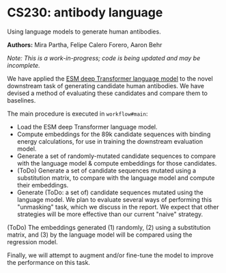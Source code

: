 # CS230: antibody language
Using language models to generate human antibodies.

__Authors:__ Mira Partha, Felipe Calero Forero, Aaron Behr


_Note: This is a work-in-progress; code is being updated and may be incomplete._

We have applied the [ESM deep Transformer language model](https://www.biorxiv.org/content/10.1101/622803v3) to the novel downstream task of generating candidate human antibodies. We have devised a method of evaluating these candidates and compare them to baselines.

The main procedure is executed in `workflow#main`:

- Load the ESM deep Transformer language model.
- Compute embeddings for the 89k candidate sequences with binding energy calculations, for use in training the downstream evaluation model.
- Generate a set of randomly-mutated candidate sequences to compare with the language model & compute embeddings for those candidates.
- (ToDo) Generate a set of candidate sequences mutated using a substitution matrix, to compare with the language model and compute their embeddings.
- Generate (ToDo: a set of) candidate sequences mutated using the language model. We plan to evaluate several ways of performing this "unmasking" task, which we discuss in the report. We expect that other strategies will be more effective than our current "naive" strategy.

(ToDo) The embeddings generated (1) randomly, (2) using a substitution matrix, and (3) by the language model will be compared using the regression model. 

Finally, we will attempt to augment and/or fine-tune the model to improve the performance on this task.